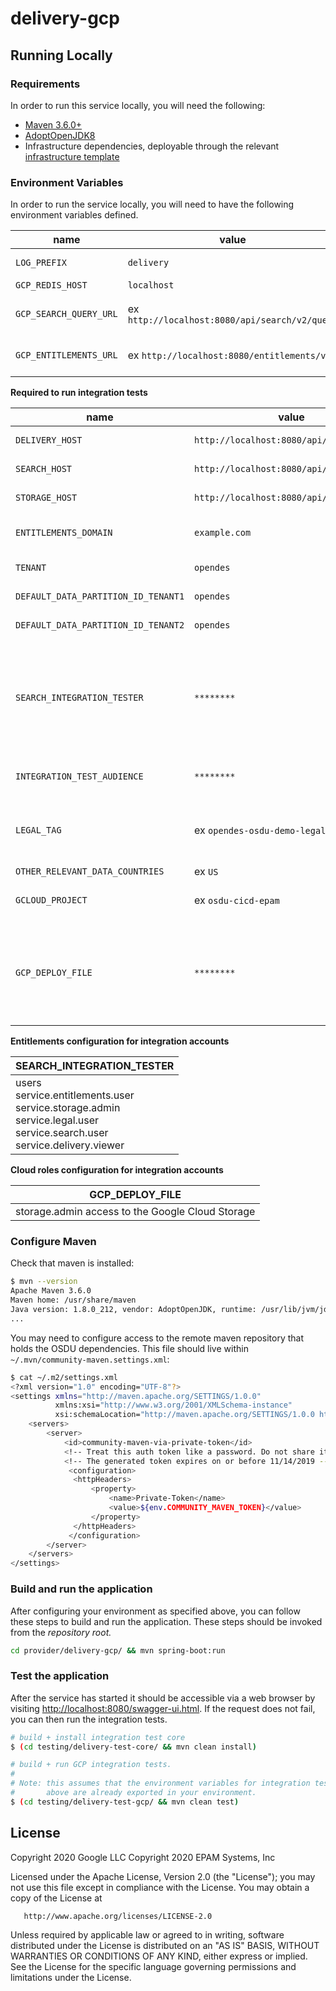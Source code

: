 # delivery-gcp

## Running Locally

### Requirements

In order to run this service locally, you will need the following:

- [Maven 3.6.0+](https://maven.apache.org/download.cgi)
- [AdoptOpenJDK8](https://adoptopenjdk.net/)
- Infrastructure dependencies, deployable through the relevant [infrastructure template](https://community.opengroup.org/osdu/platform/deployment-and-operations/infra-gcp-provisioning)

### Environment Variables

In order to run the service locally, you will need to have the following environment variables defined.

| name | value | description | sensitive? | source |
| ---  | ---   | ---         | ---        | ---    |
| `LOG_PREFIX` | `delivery` | Logging prefix | no | - |
| `GCP_REDIS_HOST` | `localhost` | Redis host | no | - |
| `GCP_SEARCH_QUERY_URL` | ex `http://localhost:8080/api/search/v2/query` | Search query endpoint | no | - |
| `GCP_ENTITLEMENTS_URL` | ex `http://localhost:8080/entitlements/v1` |  Entitlements API endpoint | no | - |

**Required to run integration tests**

| name | value | description | sensitive? | source |
| ---  | ---   | ---         | ---        | ---    |
| `DELIVERY_HOST` | `http://localhost:8080/api/delivery/v2/` | Delivery endpoint	 | no | - |
| `SEARCH_HOST` | `http://localhost:8080/api/search/v2/` | Search endpoint | no | - |
| `STORAGE_HOST` | `http://localhost:8080/api/storage/v2/` | Storage endpoint | no | - |
| `ENTITLEMENTS_DOMAIN` | `example.com` | OSDU R2 to run tests under	 | no | - |
| `TENANT` | `opendes` | Tenant name | no | - |
| `DEFAULT_DATA_PARTITION_ID_TENANT1` | `opendes` | Data partition id | no | - |
| `DEFAULT_DATA_PARTITION_ID_TENANT2` | `opendes` | Data partition id | no | - |
| `SEARCH_INTEGRATION_TESTER` | `********` | Service account for API calls. Note: this user must have entitlements configured already | yes | https://console.cloud.google.com/iam-admin/serviceaccounts |
| `INTEGRATION_TEST_AUDIENCE` | `********` | Client application ID | yes | https://console.cloud.google.com/apis/credentials |
| `LEGAL_TAG` | ex `opendes-osdu-demo-legaltag` | Currently existing, not expired legal tag name| no | create one with  POST {{legal_url}}api/legal/v1/legaltags |
| `OTHER_RELEVANT_DATA_COUNTRIES` | ex `US` | - | no | - |
| `GCLOUD_PROJECT` | ex `osdu-cicd-epam` | Google cloud project id | no | - |
| `GCP_DEPLOY_FILE` | `********` | Service account for test data tear down, must have cloud storage role configured | yes | https://console.cloud.google.com/iam-admin/serviceaccounts |

**Entitlements configuration for integration accounts**

| SEARCH_INTEGRATION_TESTER | 
| ---  | 
| users<br/>service.entitlements.user<br/>service.storage.admin<br/>service.legal.user<br/>service.search.user<br/>service.delivery.viewer | 

**Cloud roles configuration for integration accounts**

| GCP_DEPLOY_FILE|
| ---  |
| storage.admin access to the Google Cloud Storage |

### Configure Maven

Check that maven is installed:
```bash
$ mvn --version
Apache Maven 3.6.0
Maven home: /usr/share/maven
Java version: 1.8.0_212, vendor: AdoptOpenJDK, runtime: /usr/lib/jvm/jdk8u212-b04/jre
...
```

You may need to configure access to the remote maven repository that holds the OSDU dependencies. This file should live within `~/.mvn/community-maven.settings.xml`:
```bash
$ cat ~/.m2/settings.xml
<?xml version="1.0" encoding="UTF-8"?>
<settings xmlns="http://maven.apache.org/SETTINGS/1.0.0"
          xmlns:xsi="http://www.w3.org/2001/XMLSchema-instance"
          xsi:schemaLocation="http://maven.apache.org/SETTINGS/1.0.0 http://maven.apache.org/xsd/settings-1.0.0.xsd">
    <servers>
        <server>
            <id>community-maven-via-private-token</id>
            <!-- Treat this auth token like a password. Do not share it with anyone, including Microsoft support. -->
            <!-- The generated token expires on or before 11/14/2019 -->
             <configuration>
              <httpHeaders>
                  <property>
                      <name>Private-Token</name>
                      <value>${env.COMMUNITY_MAVEN_TOKEN}</value>
                  </property>
              </httpHeaders>
             </configuration>
        </server>
    </servers>
</settings>
```
### Build and run the application

After configuring your environment as specified above, you can follow these steps to build and run the application. These steps should be invoked from the *repository root.*
```bash
cd provider/delivery-gcp/ && mvn spring-boot:run
```
### Test the application

After the service has started it should be accessible via a web browser by visiting [http://localhost:8080/swagger-ui.html](http://localhost:8080/swagger-ui.html). If the request does not fail, you can then run the integration tests.

```bash
# build + install integration test core
$ (cd testing/delivery-test-core/ && mvn clean install)

# build + run GCP integration tests.
#
# Note: this assumes that the environment variables for integration tests as outlined
#       above are already exported in your environment.
$ (cd testing/delivery-test-gcp/ && mvn clean test)
```

## License
  Copyright 2020 Google LLC
  Copyright 2020 EPAM Systems, Inc

  Licensed under the Apache License, Version 2.0 (the "License");
  you may not use this file except in compliance with the License.
  You may obtain a copy of the License at

       http://www.apache.org/licenses/LICENSE-2.0

  Unless required by applicable law or agreed to in writing, software
  distributed under the License is distributed on an "AS IS" BASIS,
  WITHOUT WARRANTIES OR CONDITIONS OF ANY KIND, either express or implied.
  See the License for the specific language governing permissions and
  limitations under the License.
